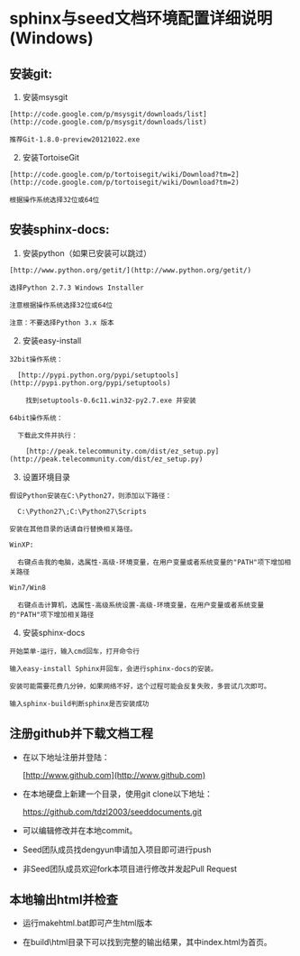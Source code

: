 sphinx与seed文档环境配置详细说明(Windows)
=========================================

安装git:
--------

  1. 安装msysgit

    [http://code.google.com/p/msysgit/downloads/list](http://code.google.com/p/msysgit/downloads/list)

    推荐Git-1.8.0-preview20121022.exe

  2. 安装TortoiseGit

    [http://code.google.com/p/tortoisegit/wiki/Download?tm=2](http://code.google.com/p/tortoisegit/wiki/Download?tm=2)

    根据操作系统选择32位或64位

安装sphinx-docs:
----------------

  1. 安装python（如果已安装可以跳过）

    [http://www.python.org/getit/](http://www.python.org/getit/)

    选择Python 2.7.3 Windows Installer

    注意根据操作系统选择32位或64位

    注意：不要选择Python 3.x 版本

  2. 安装easy-install

    32bit操作系统：

      [http://pypi.python.org/pypi/setuptools](http://pypi.python.org/pypi/setuptools)

        找到setuptools-0.6c11.win32-py2.7.exe 并安装

    64bit操作系统：

      下载此文件并执行：

        [http://peak.telecommunity.com/dist/ez_setup.py](http://peak.telecommunity.com/dist/ez_setup.py)

  3. 设置环境目录

    假设Python安装在C:\Python27，则添加以下路径：

      C:\Python27\;C:\Python27\Scripts

    安装在其他目录的话请自行替换相关路径。

    WinXP:

      右键点击我的电脑，选属性-高级-环境变量，在用户变量或者系统变量的"PATH"项下增加相关路径

    Win7/Win8

      右键点击计算机，选属性-高级系统设置-高级-环境变量，在用户变量或者系统变量的"PATH"项下增加相关路径

  4. 安装sphinx-docs

    开始菜单-运行，输入cmd回车，打开命令行

    输入easy-install Sphinx并回车，会进行sphinx-docs的安装。

    安装可能需要花费几分钟，如果网络不好，这个过程可能会反复失败，多尝试几次即可。

    输入sphinx-build判断sphinx是否安装成功

注册github并下载文档工程
------------------------

  * 在以下地址注册并登陆：

    [http://www.github.com](http://www.github.com)

  * 在本地硬盘上新建一个目录，使用git clone以下地址：

    https://github.com/tdzl2003/seeddocuments.git

  * 可以编辑修改并在本地commit。

  * Seed团队成员找dengyun申请加入项目即可进行push

  * 非Seed团队成员欢迎fork本项目进行修改并发起Pull Request

本地输出html并检查
------------------

  * 运行makehtml.bat即可产生html版本

  * 在build\html目录下可以找到完整的输出结果，其中index.html为首页。